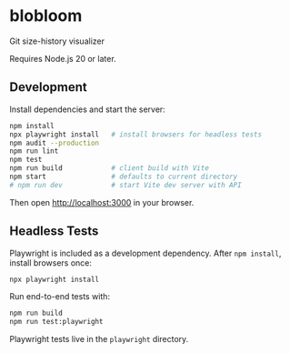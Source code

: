 # blobloom

Git size-history visualizer

Requires Node.js 20 or later.

## Development

Install dependencies and start the server:

```bash
npm install
npx playwright install   # install browsers for headless tests
npm audit --production
npm run lint
npm test
npm run build            # client build with Vite
npm start                # defaults to current directory
# npm run dev            # start Vite dev server with API
```

Then open [http://localhost:3000](http://localhost:3000) in your browser.

## Headless Tests

Playwright is included as a development dependency. After `npm install`, install browsers once:

```bash
npx playwright install
```

Run end-to-end tests with:

```bash
npm run build
npm run test:playwright
```
Playwright tests live in the `playwright` directory.
